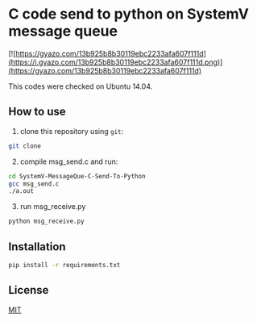 ﻿# C code send to python on SystemV message queue

[![https://gyazo.com/13b925b8b30119ebc2233afa607f111d](https://i.gyazo.com/13b925b8b30119ebc2233afa607f111d.png)](https://gyazo.com/13b925b8b30119ebc2233afa607f111d)

This codes were checked on Ubuntu 14.04.  

## How to use

1. clone this repository using `git`:

```sh
git clone
```

2. compile msg_send.c and run:
```sh
cd SystemV-MessageQue-C-Send-To-Python   
gcc msg_send.c
./a.out
```

3. run msg_receive.py
```sh
python msg_receive.py
```

## Installation

```sh
pip install -r requirements.txt
```

## License

[MIT](LICENSE.md)
